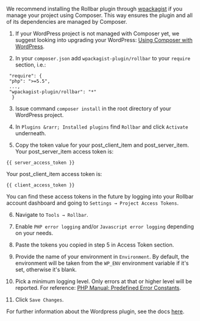 We recommend installing the Rollbar plugin through <a href="https://wpackagist.org/" target="_blank" rel="noopener">wpackagist</a> if you manage your project using Composer. This way ensures the plugin and all of its dependencies are managed by Composer.


1. If your WordPress project is not managed with Composer yet, we suggest looking into upgrading your WordPress: <a href="https://roots.io/using-composer-with-wordpress/" target="_blank" rel="noopener">Using Composer with WordPress</a>.

2. In your `composer.json` add `wpackagist-plugin/rollbar` to your `require` section, i.e.:
 
```
 "require": {
 "php": ">=5.5",
 ...,
 "wpackagist-plugin/rollbar": "*"
  }
```

3. Issue command `composer install` in the root directory of your WordPress project.

4. In `Plugins &rarr; Installed plugins` find `Rollbar` and click `Activate` underneath.

5. Copy the token value for your post_client_item and post_server_item. Your post_server_item access token is:

```
{{ server_access_token }}
```

Your post_client_item access token is:

```
{{ client_access_token }}
```

You can find these access tokens in the future by logging into your Rollbar account dashboard and going to `Settings → Project Access Tokens`.

6. Navigate to `Tools → Rollbar`.

7. Enable `PHP error logging` and/or `Javascript error logging` depending on your needs.

8. Paste the tokens you copied in step 5 in Access Token section.

9. Provide the name of your environment in `Environment`. By default, the environment will be taken from the `WP_ENV` environment variable if it's set, otherwise it's blank.

10. Pick a minimum logging level. Only errors at that or higher level will be reported. For reference: <a href="http://php.net/manual/en/errorfunc.constants.php" target="_blank" rel="noopener">PHP Manual: Predefined Error Constants</a>.

11. Click `Save Changes`.

For further information about the Wordpress plugin, see the docs <a href="https://rollbar.com/docs/notifier/rollbar-php-wordpress/" target="_blank" rel="noopener">here</a>. 
